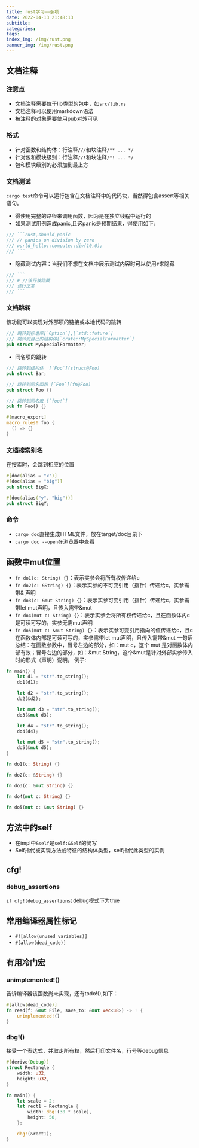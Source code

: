```yaml
---
title: rust学习——杂项
date: 2022-04-13 21:48:13
subtitle:
categories:
tags:
index_img: /img/rust.png
banner_img: /img/rust.png
---
```


## 文档注释
### 注意点
- 文档注释需要位于lib类型的包中，如`src/lib.rs`
- 文档注释可以使用markdown语法
- 被注释的对象需要使用pub对外可见
### 格式
- 针对函数和结构体：行注释`///`和块注释`/** ... */`
- 针对包和模块级别：行注释`//!`和块注释`/*! ... */`
- 包和模块级别的必须加到最上方
### 文档测试
`cargo test`命令可以运行包含在文档注释中的代码块，当然得包含assert等相关语句。
- 得使用完整的路径来调用函数，因为是在独立线程中运行的
- 如果测试用例造成panic,且这panic是预期结果，得使用如下:
```rust
/// ```rust,should_panic
/// // panics on division by zero
/// world_hello::compute::div(10,0);
/// ```
```
- 隐藏测试内容：当我们不想在文档中展示测试内容时可以使用`#`来隐藏
```rust
/// ```
/// # //该行被隐藏
/// 该行正常
/// ```
```
### 文档跳转
该功能可以实现对外部项的链接或本地代码的跳转
```rust
/// 跳转到标准库[`Option`],[`std::future`]
/// 跳转到自己的结构体[`crate::MySpecialFormatter`]
pub struct MySpecialFormatter;
```
- 同名项的跳转
```rust
/// 跳转到结构体  [`Foo`](struct@Foo)
pub struct Bar;

/// 跳转到同名函数 [`Foo`](fn@Foo)
pub struct Foo {}

/// 跳转到同名宏 [`foo!`]
pub fn Foo() {}

#[macro_export]
macro_rules! foo {
  () => {}
}
```

### 文档搜索别名
在搜索时，会跳到相应的位置
```rust
#[doc(alias = "x")]
#[doc(alias = "big")]
pub struct BigX;

#[doc(alias("y", "big"))]
pub struct BigY;
```
### 命令
- `cargo doc`直接生成HTML文件，放在target/doc目录下
- `cargo doc --open`在浏览器中查看
## 函数中mut位置
- `fn do1(c: String) {}`：表示实参会将所有权传递给c
- `fn do2(c: &String) {}`：表示实参的不可变引用（指针）传递给c，实参需带& 声明
- `fn do3(c: &mut String) {}`：表示实参可变引用（指针）传递给c，实参需带let mut声明，且传入需带&mut
- `fn do4(mut c: String) {}`：表示实参会将所有权传递给c，且在函数体内c是可读可写的，实参无需mut声明
- `fn do5(mut c: &mut String) {}`：表示实参可变引用指向的值传递给c，且c在函数体内部是可读可写的，实参需带let mut声明，且传入需带&mut
 一句话总结：在函数参数中，冒号左边的部分，如：mut c，这个 mut 是对函数体内部有效；冒号右边的部分，如：&mut String，这个&mut是针对外部实参传入时的形式（声明）说明。
例子:
```rust
fn main() {
    let d1 = "str".to_string();
    do1(d1);

    let d2 = "str".to_string();
    do2(&d2);

    let mut d3 = "str".to_string();
    do3(&mut d3);

    let d4 = "str".to_string();
    do4(d4);

    let mut d5 = "str".to_string();
    do5(&mut d5);
}

fn do1(c: String) {}

fn do2(c: &String) {}

fn do3(c: &mut String) {}

fn do4(mut c: String) {}

fn do5(mut c: &mut String) {}
```
## 方法中的self
- 在impl中`&self`是`self:&Self`的简写
- Self指代被实现方法或特征的结构体类型，self指代此类型的实例

## cfg!
### debug_assertions
`if cfg!(debug_assertions)`debug模式下为true

## 常用编译器属性标记
- `#![allow(unused_variables)]`
- `#[allow(dead_code)]`
## 有用冷门宏
### unimplemented!()
告诉编译器该函数尚未实现，还有todo!(),如下：
```rust
#[allow(dead_code)]
fn read(f: &mut File, save_to: &mut Vec<u8>) -> ! {
    unimplemented!()
}
```
### dbg!()
接受一个表达式，并取走所有权，然后打印文件名，行号等debug信息
```rust
#[derive(Debug)]
struct Rectangle {
    width: u32,
    height: u32,
}

fn main() {
    let scale = 2;
    let rect1 = Rectangle {
        width: dbg!(30 * scale),
        height: 50,
    };

    dbg!(&rect1);
}
```
